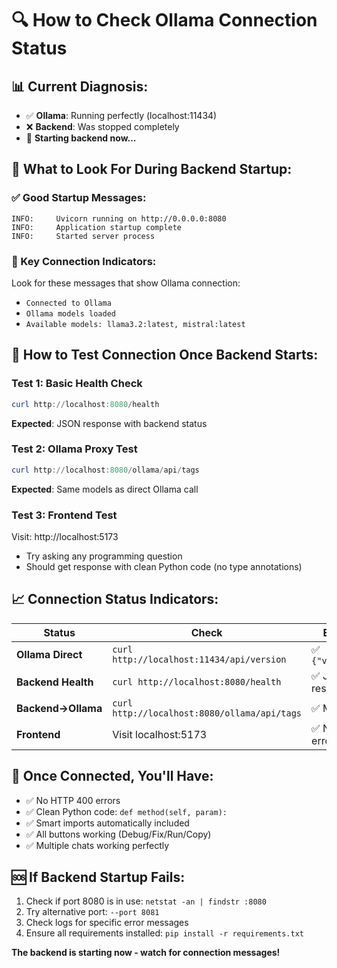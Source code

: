 # 🔍 **How to Check Ollama Connection Status**

## 📊 **Current Diagnosis:**
- ✅ **Ollama**: Running perfectly (localhost:11434) 
- ❌ **Backend**: Was stopped completely
- 🔄 **Starting backend now...**

## 🎯 **What to Look For During Backend Startup:**

### **✅ Good Startup Messages:**
```
INFO:     Uvicorn running on http://0.0.0.0:8080
INFO:     Application startup complete
INFO:     Started server process
```

### **🔑 Key Connection Indicators:**
Look for these messages that show Ollama connection:
- `Connected to Ollama`
- `Ollama models loaded`
- `Available models: llama3.2:latest, mistral:latest`

## 🧪 **How to Test Connection Once Backend Starts:**

### **Test 1: Basic Health Check**
```powershell
curl http://localhost:8080/health
```
**Expected**: JSON response with backend status

### **Test 2: Ollama Proxy Test**
```powershell  
curl http://localhost:8080/ollama/api/tags
```
**Expected**: Same models as direct Ollama call

### **Test 3: Frontend Test**
Visit: http://localhost:5173
- Try asking any programming question
- Should get response with clean Python code (no type annotations)

## 📈 **Connection Status Indicators:**

| **Status** | **Check** | **Expected Result** |
|---|---|---|
| **Ollama Direct** | `curl http://localhost:11434/api/version` | ✅ `{"version":"0.10.1"}` |
| **Backend Health** | `curl http://localhost:8080/health` | ✅ JSON status response |
| **Backend→Ollama** | `curl http://localhost:8080/ollama/api/tags` | ✅ Models list |
| **Frontend** | Visit localhost:5173 | ✅ No HTTP 400 errors |

## 🚀 **Once Connected, You'll Have:**
- ✅ No HTTP 400 errors
- ✅ Clean Python code: `def method(self, param):`
- ✅ Smart imports automatically included
- ✅ All buttons working (Debug/Fix/Run/Copy)
- ✅ Multiple chats working perfectly

## 🆘 **If Backend Startup Fails:**
1. Check if port 8080 is in use: `netstat -an | findstr :8080`
2. Try alternative port: `--port 8081`  
3. Check logs for specific error messages
4. Ensure all requirements installed: `pip install -r requirements.txt`

**The backend is starting now - watch for connection messages!**